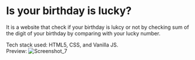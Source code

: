# Is your birthday is lucky?
It is a website that check if your birthday is lukcy or not by checking sum of the digit of your birthday by comparing with your lucky number.<br>

Tech stack used: HTML5, CSS, and Vanilla JS.<br>
Preview:
![Screenshot_7](https://user-images.githubusercontent.com/73245914/180165879-657c009b-100b-4816-b1b5-10b63824eb9f.jpg)
